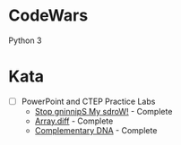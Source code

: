 # CodeWars

Python 3

# Kata

- [ ] PowerPoint and CTEP Practice Labs
  - [Stop gninnipS My sdroW!](https://github.com/jarosales1029/CodeWars/blob/master/Reverse%20Strings) - Complete
  - [Array.diff](https://github.com/jarosales1029/CodeWars/blob/master/Arrays%20Difference) - Complete
  - [Complementary DNA](https://github.com/jarosales1029/CodeWars/blob/master/Change%20Characters%20in%20a%20String) - Complete
